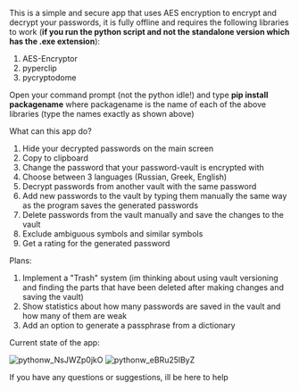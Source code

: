 
This is a simple and secure app that uses AES encryption to encrypt and decrypt your passwords, it is fully offline and requires the following libraries to work (**if you run the python script and not the standalone version which has the .exe extension**):
  1. AES-Encryptor
  2. pyperclip
  3. pycryptodome

Open your command prompt (not the python idle!) and type **pip install packagename** where packagename is the name of each of the above libraries (type the names exactly as shown above)

What can this app do?
  1. Hide your decrypted passwords on the main screen
  2. Copy to clipboard
  3. Change the password that your password-vault is encrypted with
  4. Choose between 3 languages (Russian, Greek, English)
  5. Decrypt passwords from another vault with the same password
  6. Add new passwords to the vault by typing them manually the same way as the program saves the generated passwords
  7. Delete passwords from the vault manually and save the changes to the vault
  8. Exclude ambiguous symbols and similar symbols
  9. Get a rating for the generated password

Plans:
  1. Implement a "Trash" system (im thinking about using vault versioning and finding the parts that have been deleted after making changes and saving the vault)
  2. Show statistics about how many passwords are saved in the vault and how many of them are weak
  3. Add an option to generate a passphrase from a dictionary


Current state of the app:

![pythonw_NsJWZp0jkO](https://user-images.githubusercontent.com/85651296/176317071-14683008-b538-4902-aadc-a66931336dad.png)
![pythonw_eBRu25lByZ](https://user-images.githubusercontent.com/85651296/181287855-d6f893db-fb75-4027-8c6c-0b07168a2560.png)

If you have any questions or suggestions, ill be here to help
